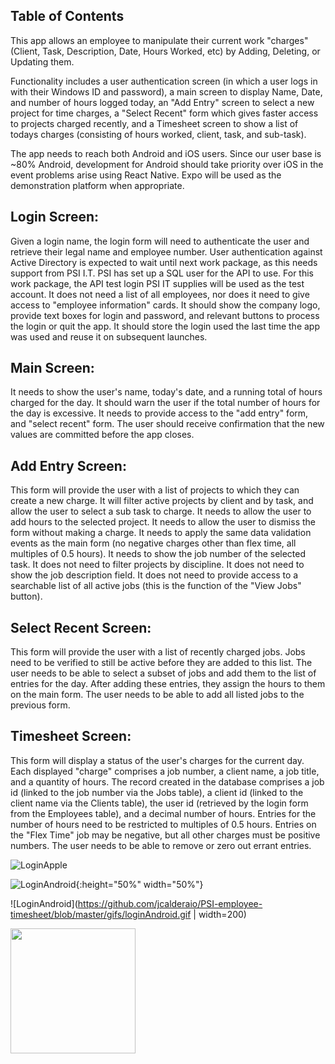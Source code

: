 ## Table of Contents

This app allows an employee to manipulate their current work "charges" (Client, Task, Description, Date, Hours Worked, etc) by Adding, Deleting, or Updating them.

Functionality includes a user authentication screen (in which a user logs in with their Windows ID and password), a main screen to display Name, Date, and number of hours logged today, an "Add Entry" screen to select a new project for time charges, a "Select Recent" form which gives faster access to projects charged recently, and a Timesheet screen to show a list of todays charges (consisting of hours worked, client, task, and sub-task).

The app needs to reach both Android and iOS users. Since our user base is ~80% Android, development for Android should take priority over iOS in the event problems arise using React Native.
Expo will be used as the demonstration platform when appropriate.

## Login Screen:
Given a login name, the login form will need to authenticate the user and retrieve their legal name and employee number.
User authentication against Active Directory is expected to wait until next work package, as this needs support from PSI I.T.
PSI has set up a SQL user for the API to use. For this work package, the API test login PSI IT supplies will be used as the test account.
It does not need a list of all employees, nor does it need to give access to "employee information" cards. It should show the company logo, provide text boxes for login and password, and relevant buttons to process the login or quit the app.
It should store the login used the last time the app was used and reuse it on subsequent launches.

## Main Screen:
It needs to show the user's name, today's date, and a running total of hours charged for the day.
It should warn the user if the total number of hours for the day is excessive.
It needs to provide access to the "add entry" form, and "select recent" form.
The user should receive confirmation that the new values are committed before the app closes.

## Add Entry Screen:
This form will provide the user with a list of projects to which they can create a new charge.
It will filter active projects by client and by task, and allow the user to select a sub task to charge.
It needs to allow the user to add hours to the selected project.
It needs to allow the user to dismiss the form without making a charge.
It needs to apply the same data validation events as the main form (no negative charges other than flex time, all multiples of 0.5 hours).
It needs to show the job number of the selected task.
It does not need to filter projects by discipline.
It does not need to show the job description field.
It does not need to provide access to a searchable list of all active jobs (this is the function of the "View Jobs" button).

## Select Recent Screen:
This form will provide the user with a list of recently charged jobs.
Jobs need to be verified to still be active before they are added to this list.
The user needs to be able to select a subset of jobs and add them to the list of entries for the day. After adding these entries, they assign the hours to them on the main form.
The user needs to be able to add all listed jobs to the previous form.

## Timesheet Screen:
This form will display a status of the user's charges for the current day. Each displayed "charge" comprises a job number, a client name, a job title, and a quantity of hours. The record created in the database comprises a job id (linked to the job number via the Jobs table), a client id (linked to the client name via the Clients table), the user id (retrieved by the login form from the Employees table), and a decimal number of hours.
Entries for the number of hours need to be restricted to multiples of 0.5 hours.
Entries on the "Flex Time" job may be negative, but all other charges must be positive numbers.
The user needs to be able to remove or zero out errant entries.

![LoginApple](https://github.com/jcalderaio/PSI-employee-timesheet/blob/master/gifs/loginApple.gif)

![LoginAndroid](https://github.com/jcalderaio/PSI-employee-timesheet/blob/master/gifs/loginAndroid.gif){:height="50%" width="50%"}

![LoginAndroid](https://github.com/jcalderaio/PSI-employee-timesheet/blob/master/gifs/loginAndroid.gif | width=200)

<img src="https://github.com/jcalderaio/PSI-employee-timesheet/blob/master/gifs/loginAndroid.gif" width="200">
